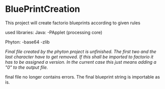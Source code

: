 # BluePrintCreation
This project will create factorio blueprints according to given rules

used libraries:
Java:
  -PApplet (processing core)
  
Phyton:
  -base64
  -zlib

_Final file created by the phyton project is unfinished.
The first two and the last character have to get removed.
If this shall be imported to factorio it has to be assigned a version. In the current case this just means adding a "0" to the output file._

final file no longer contains errors. The final blueprint string is importable as is.
